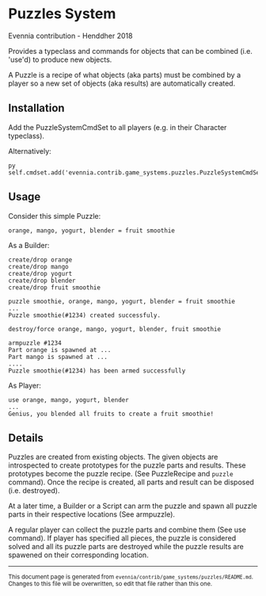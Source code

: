 # Puzzles System

Evennia contribution - Henddher 2018

Provides a typeclass and commands for objects that can be combined (i.e. 'use'd)
to produce new objects.

A Puzzle is a recipe of what objects (aka parts) must be combined by a player so
a new set of objects (aka results) are automatically created.

## Installation

Add the PuzzleSystemCmdSet to all players (e.g. in their Character typeclass).

Alternatively:

    py self.cmdset.add('evennia.contrib.game_systems.puzzles.PuzzleSystemCmdSet')

## Usage

Consider this simple Puzzle:

    orange, mango, yogurt, blender = fruit smoothie

As a Builder:

    create/drop orange
    create/drop mango
    create/drop yogurt
    create/drop blender
    create/drop fruit smoothie

    puzzle smoothie, orange, mango, yogurt, blender = fruit smoothie
    ...
    Puzzle smoothie(#1234) created successfuly.

    destroy/force orange, mango, yogurt, blender, fruit smoothie

    armpuzzle #1234
    Part orange is spawned at ...
    Part mango is spawned at ...
    ....
    Puzzle smoothie(#1234) has been armed successfully

As Player:

    use orange, mango, yogurt, blender
    ...
    Genius, you blended all fruits to create a fruit smoothie!

## Details

Puzzles are created from existing objects. The given
objects are introspected to create prototypes for the
puzzle parts and results. These prototypes become the
puzzle recipe. (See PuzzleRecipe and `puzzle`
command). Once the recipe is created, all parts and result
can be disposed (i.e. destroyed).

At a later time, a Builder or a Script can arm the puzzle
and spawn all puzzle parts in their respective
locations (See armpuzzle).

A regular player can collect the puzzle parts and combine
them (See use command). If player has specified
all pieces, the puzzle is considered solved and all
its puzzle parts are destroyed while the puzzle results
are spawened on their corresponding location.


----

<small>This document page is generated from `evennia/contrib/game_systems/puzzles/README.md`. Changes to this
file will be overwritten, so edit that file rather than this one.</small>
